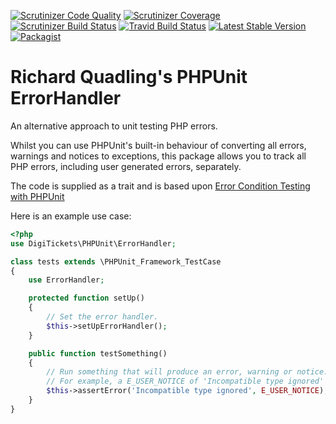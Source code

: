 [![Scrutinizer Code Quality](https://img.shields.io/scrutinizer/g/digitickets/phpunit-errorhandler.svg?style=plastic)](https://scrutinizer-ci.com/g/digitickets/phpunit-errorhandler/?branch=master)
[![Scrutinizer Coverage](https://img.shields.io/scrutinizer/coverage/g/digitickets/phpunit-errorhandler.svg?style=plastic)](https://scrutinizer-ci.com/coverage/g/digitickets/phpunit-errorhandler/?branch=master)
[![Scrutinizer Build Status](https://img.shields.io/scrutinizer/build/g/digitickets/phpunit-errorhandler.svg?style=plastic)](https://scrutinizer-ci.com/build/g/digitickets/phpunit-errorhandler/?branch=master)
[![Travid Build Status](https://img.shields.io/travis/digitickets/phpunit-errorhandler.svg?style=plastic)](https://travis-ci.org/digitickets/phpunit-errorhandler)
[![Latest Stable Version](https://img.shields.io/packagist/v/digitickets/phpunit-errorhandler.svg?style=plastic)](https://packagist.org/packages/digitickets/phpunit-errorhandler)
[![Packagist](https://img.shields.io/packagist/dt/digitickets/phpunit-errorhandler.svg?style=plastic)](https://packagist.org/packages/digitickets/phpunit-errorhandler)

Richard Quadling's PHPUnit ErrorHandler
=======================================

An alternative approach to unit testing PHP errors.

Whilst you can use PHPUnit's built-in behaviour of converting all errors, warnings and notices to exceptions,
this package allows you to track all PHP errors, including user generated errors, separately.

The code is supplied as a trait and is based upon [Error Condition Testing with PHPUnit](http://www.sitepoint.com/testing-error-conditions-with-phpunit/)

Here is an example use case:

```php
<?php
use DigiTickets\PHPUnit\ErrorHandler;

class tests extends \PHPUnit_Framework_TestCase
{
    use ErrorHandler;

    protected function setUp()
    {
        // Set the error handler.
        $this->setUpErrorHandler();
    }

    public function testSomething()
    {
        // Run something that will produce an error, warning or notice.
        // For example, a E_USER_NOTICE of 'Incompatible type ignored' can be tested as follows:
        $this->assertError('Incompatible type ignored', E_USER_NOTICE);
    }
}
```
